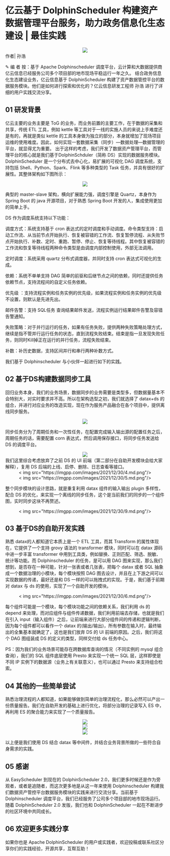 # 亿云基于 DolphinScheduler 构建资产数据管理平台服务，助力政务信息化生态建设 | 最佳实践
<div align=center>
<img src="https://imgpp.com/images/2021/12/30/1639640547411.md.png"/>
</div>
作者| 孙浩

✎ 编 者 按：基于 Apache Dolphinscheduler 调度平台，云计算和大数据提供商亿云信息已经服务公司多个项目部的地市现场平稳运行一年之久。
结合政务信息化生态建设业务，亿云信息基于 DolphinScheduler 构建了资产数据管控平台的数据服务模块。他们是如何进行探索和优化的？亿云信息研发工程师 孙浩 进行了详细的用户实践交流分享。

## 01 研发背景

亿云主要的业务主要是 ToG 的业务，而业务前置的主要工作，在于数据的采集和共享，传统 ETL 工具，例如 kettle 等工具对于一线的实施人员的来说上手难度还是有的，再就是类似 kettle 的工具本身做为独立的部分，本身就增加了现场项目运维的使用难度。因此，如何实现一套数据采集（同步）—数据处理—数据管理的平台，就显得尤为重要。
出于这样的考虑，我们开发了数据资产管理平台，而管理平台的核心就是我们基于DolphinSchduler（简称 DS）实现的数据服务模块。
DolphinScheduler 是一个分布式去中心化，易扩展的可视化 DAG 调度系统，支持包括 Shell、Python、Spark、Flink 等多种类型的 Task 任务，并具有很好的扩展性。其整体架构如下图所示：

<div align=center>
<img src="https://imgpp.com/images/2021/12/28/1.md.png"/>
</div>

典型的 master-slave 架构，横向扩展能力强，调度引擎是 Quartz，本身作为 Spring Boot 的 java 开源项目，对于熟悉 Spring Boot 开发的人，集成使用更加的简单上手。

DS 作为调度系统支持以下功能：

调度方式：系统支持基于 cron 表达式的定时调度和手动调度。命令类型支持：启动工作流、从当前节点开始执行、恢复被容错的工作流、恢复暂停流程、从失败节点开始执行、补数、定时、重跑、暂停、停止、恢复等待线程。其中恢复被容错的工作流和恢复等待线程两种命令类型是由调度内部控制使用，外部无法调用。

定时调度：系统采用 quartz 分布式调度器，并同时支持 cron 表达式可视化的生成。

依赖：系统不单单支持 DAG 简单的前驱和后继节点之间的依赖，同时还提供任务依赖节点，支持流程间的自定义任务依赖。

优先级 ：支持流程实例和任务实例的优先级，如果流程实例和任务实例的优先级不设置，则默认是先进先出。

邮件告警：支持 SQL任务 查询结果邮件发送，流程实例运行结果邮件告警及容错告警通知。

失败策略：对于并行运行的任务，如果有任务失败，提供两种失败策略处理方式，继续是指不管并行运行任务的状态，直到流程失败结束。结束是指一旦发现失败任务，则同时Kill掉正在运行的并行任务，流程失败结束。

补数：补历史数据，支持区间并行和串行两种补数方式。

我们基于 Dolphinscheduler 与小伙伴一起进行如下的实践。

## 02 基于DS构建数据同步工具

回归业务本身，我们的业务场景，数据同步的业务需要是类型多，但数据量基本不会特别大，对实时要求并不高。所以在架构选型之初，我们就选择了 datax+ds 的组合，并进行对应业务的改造实现，现在作为服务产品融合在各个项目中，提供离线同步服务。

<div align=center>
<img src="https://imgpp.com/images/2021/12/30/1.md.png"/>
</div>

同步任务分为了周期任务和一次性任务，在配置完成输入输出源的配置任务之后，周期任务的话，需要配置 corn 表达式，然后调用保存接口，将同步任务发送给DS 的调度平台。
<div align=center>
<img src="https://imgpp.com/images/2021/12/30/2.md.png"/>
</div>
我们这里综合考虑放弃了之前 DS 的 UI 前端（第二部分在自助开发模块会给大家解释），复用 DS 后端的上线、启停、删除、日志查看等接口。

<div align=center>
< img src="https://imgpp.com/images/2021/12/30/4.md.png"/>
</div>

<div align=center>
< img src="https://imgpp.com/images/2021/12/30/5.md.png"/>
</div>

整个同步模块的设计思路，就是重复利用 datax 组件的输入输出 plugin 多样性，配合 DS 的优化，来实现一个离线的同步任务，这个是当前我们的同步的一个组件图，实时同步这块不再赘述。

<div align=center>
< img src="https://imgpp.com/images/2021/12/30/9.md.png"/>
</div>

## 03 基于DS的自助开发实践

熟悉 datax的人都知道它本质上是一个 ETL 工具，而其 Transform 的属性体现在，它提供了一个支持 grovy 语法的 transformer 模块，同时可以在 datax 源码中进一步丰富 transformer 中用到工具类，例如替换、正则匹配、筛选、脱敏、统计等功能。而 Dolphinscheduler 的任务，是可以用 DAG 图来实现，那么我们想到，是否存在一种可能，针对一张表或者几张表，把每个 datax 或者 SQL 抽象成一个数据治理的小模块，每个模块按照 DAG 图去设计，并且在上下游之间可以实现数据的传递，最好还是和 DS 一样的可以拖拽式的实现。于是，我们基于前期对 datax 与 ds 的使用，实现了一个自助开发的模块。

<div align=center>
< img src="https://imgpp.com/images/2021/12/30/6.md.png"/>
</div>

每个组件可能是一个模块，每个模块功能之间的依赖关系，我们利用 ds 的depend 来处理，而对应组件与组件传递数据，我们利用前端去存储，也就是我们在引入 input（输入组件）之后，让前端来进行大部分组件间的传递和逻辑判断，因为每个组件都可以看作一个 datax 的(输出/输出)，所有参数在输入时，最终输出的全集基本就确定了，这也是我们放弃 DS 的 UI 前端的原因。之后，我们将这个 DAG 图组装成 DS 的定义的类型，同样交付给 ds 任务中心。

PS：因为我们的业务场景可能存在跨数据库查询的情况（不同实例的 mysql 组合查询），我们的 SQL 组件底层使用 Presto 来实现一个统一 SQL 层，这样即使是不同 IP 实例下的数据源（业务上有关联意义），也可以通过 Presto 来支持组合检索。

## 04 其他的一些简单尝试
熟悉治理流程的人都知道，如果能够做到简单的治理流程化，那么必然可以产出一份质量报告。我们在自助开发的基础上进行优化，将部分治理的记录写入 ES 中，再利用 ES 的聚合能力来实现了一个质量报告。

<div align=center>
<img src="https://imgpp.com/images/2021/12/30/7.md.png"/>
</div>

<div align=center>
<img src="https://imgpp.com/images/2021/12/30/8.md.png"/>
</div>

<div align=center>
<img src="https://imgpp.com/images/2021/12/30/10.md.png"/>
</div>

以上便是我们使用 DS 结合 datax 等中间件，并结合业务背景所做的一些符合自身需求的实践。

## 05 感谢

从 EasyScheduler 到现在的 DolphinScheduler 2.0，我们更多时候还是作为旁观者，或者是追随者，而这次更多地是从这一年来使用 Dolphinscheduler 构建我们数据资产管控平台数据服务模块的实践来进行交流分享。当前基于Dolphinscheduler 调度平台，我们已经服务了公司多个项目部的地市现场运行。随着 DolphinScheduler 2.0 发版，我们也和 DolphinScheduler 一起在不断进步的社区环境中共同成长。

## 06 欢迎更多实践分享
如果你也是 Apache DolphinScheduler 的用户或实践者，欢迎投稿或联系社区分享你们的实践经验，开源共享，互帮互助！
